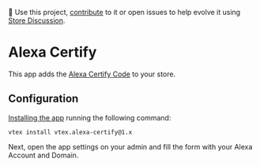 📢 Use this project, [contribute](https://github.com/vtex-apps/alexa-certify) to it or open issues to help evolve it using [Store Discussion](https://github.com/vtex-apps/store-discussion).

# Alexa Certify

This app adds the [Alexa Certify Code](https://support.alexa.com/hc/en-us/sections/200063374-Certified-Site-Metrics) to your store.

## Configuration 

[Installing the app](https://vtex.io/docs/recipes/store/installing-an-app) running the following command:


```
vtex install vtex.alexa-certify@1.x
```

Next, open the app settings on your admin and fill the form with your Alexa Account and Domain.
